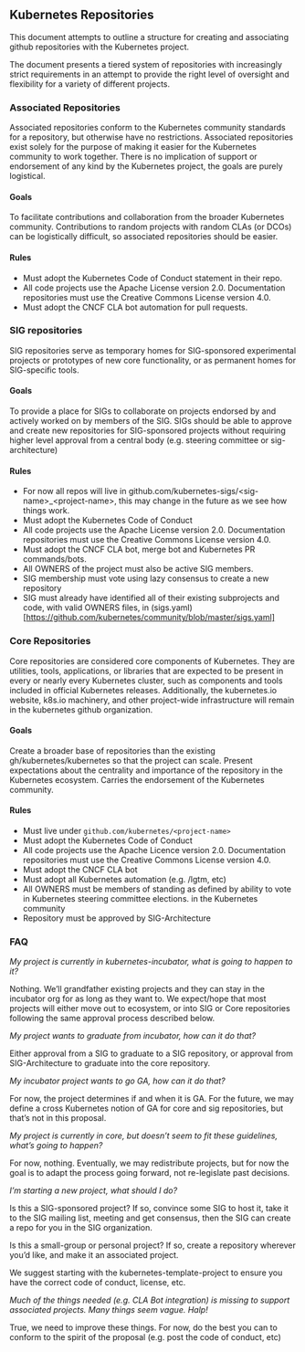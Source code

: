 ## Kubernetes Repositories


This document attempts to outline a structure for creating and associating github repositories with the Kubernetes project.

The document presents a tiered system of repositories with increasingly strict requirements in an attempt to provide the right level of oversight and flexibility for a variety of different projects.


### Associated Repositories

Associated repositories conform to the Kubernetes community standards for a repository, but otherwise have no restrictions. Associated repositories exist solely for the purpose of making it easier for the Kubernetes community to work together. There is no implication of support or endorsement of any kind by the Kubernetes project, the goals are purely logistical.

#### Goals

To facilitate contributions and collaboration from the broader Kubernetes community.  Contributions to random projects with random CLAs (or DCOs) can be logistically difficult, so associated repositories should be easier.


#### Rules

   * Must adopt the Kubernetes Code of Conduct statement in their repo.
   * All code projects use the Apache License version 2.0. Documentation repositories must use the Creative Commons License version 4.0.
   * Must adopt the CNCF CLA bot automation for pull requests.


### SIG repositories

SIG repositories serve as temporary homes for SIG-sponsored experimental projects or prototypes of new core functionality, or as permanent homes for SIG-specific tools.

#### Goals

To provide a place for SIGs to collaborate on projects endorsed by and actively worked on by members of the SIG. SIGs should be able to approve and create new repositories for SIG-sponsored projects without requiring higher level approval from a central body (e.g. steering committee or sig-architecture)

#### Rules

   * For now all repos will live in github.com/kubernetes-sigs/\<sig-name\>\_\<project-name\>, this may change in the future as we see how things work.
   * Must adopt the Kubernetes Code of Conduct
   * All code projects use the Apache License version 2.0. Documentation repositories must use the Creative Commons License version 4.0.
   * Must adopt the CNCF CLA bot, merge bot and Kubernetes PR commands/bots.
   * All OWNERS of the project must also be active SIG members. 
   * SIG membership must vote using lazy consensus to create a new repository
   * SIG must already have identified all of their existing subprojects and code, with valid OWNERS files, in (sigs.yaml)[https://github.com/kubernetes/community/blob/master/sigs.yaml]

### Core Repositories

Core repositories are considered core components of Kubernetes. They are utilities, tools, applications, or libraries that are expected to be present in every or nearly every Kubernetes cluster, such as components and tools included in official Kubernetes releases. Additionally, the kubernetes.io website, k8s.io machinery, and other project-wide infrastructure will remain in the kubernetes github organization.

#### Goals
Create a broader base of repositories than the existing gh/kubernetes/kubernetes so that the project can scale. Present expectations about the centrality and importance of the repository in the Kubernetes ecosystem. Carries the endorsement of the Kubernetes community.

#### Rules

   * Must live under `github.com/kubernetes/<project-name>`
   * Must adopt the Kubernetes Code of Conduct
   * All code projects use the Apache Licence version 2.0. Documentation repositories must use the Creative Commons License version 4.0.
   * Must adopt the CNCF CLA bot
   * Must adopt all Kubernetes automation (e.g. /lgtm, etc)
   * All OWNERS must be members of standing as defined by ability to vote in Kubernetes steering committee elections. in the Kubernetes community
   * Repository must be approved by SIG-Architecture

### FAQ

*My project is currently in kubernetes-incubator, what is going to happen to it?*

Nothing. We’ll grandfather existing projects and they can stay in the incubator org for as long as they want to. We expect/hope that most projects will either move out to ecosystem, or into SIG or Core repositories following the same approval process described below.



*My project wants to graduate from incubator, how can it do that?*

Either approval from a SIG to graduate to a SIG repository, or approval from SIG-Architecture to graduate into the core repository.



*My incubator project wants to go GA, how can it do that?*

For now, the project determines if and when it is GA. For the future, we may define a cross Kubernetes notion of GA for core and sig repositories, but that’s not in this proposal.



*My project is currently in core, but doesn’t seem to fit these guidelines, what’s going to happen?*

For now, nothing. Eventually, we may redistribute projects, but for now the goal is to adapt the process going forward, not re-legislate past decisions.



*I’m starting a new project, what should I do?*

Is this a SIG-sponsored project? If so, convince some SIG to host it, take it to the SIG mailing list, meeting and get consensus, then the SIG can create a repo for you in the SIG organization.



Is this a small-group or personal project? If so, create a repository wherever you’d like, and make it an associated project.



We suggest starting with the kubernetes-template-project to ensure you have the correct code of conduct, license, etc.



*Much of the things needed (e.g. CLA Bot integration) is missing to support associated projects. Many things seem vague. Halp!*

True, we need to improve these things. For now, do the best you can to conform to the spirit of the proposal (e.g. post the code of conduct, etc)





